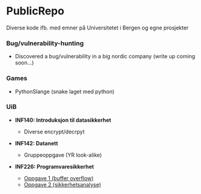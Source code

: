 # PublicRepo
Diverse kode ifb. med emner på Universitetet i Bergen og egne prosjekter


### Bug/vulnerability-hunting
  - Discovered a bug/vulnerability in a big nordic company (write up coming soon...)


### Games
  - PythonSlange (snake laget med python)


### UiB
  - **INF140: Introduksjon til datasikkerhet**
    - Diverse encrypt/decrpyt
      
  - **INF142: Datanett**
    - Gruppeoppgave (YR look-alike)
  
  - **INF226: Programvaresikkerhet**
    - [Oppgave 1 (buffer overflow)](https://github.com/vegkva/PublicRepo/blob/main/UiB/INF226/Assigment%201/write-up.pdf)
    - [Oppgave 2 (sikkerhetsanalyse)](https://github.com/vegkva/PublicRepo/blob/main/UiB/INF226/Assignment%202/SecurityAnalysis.pdf)
